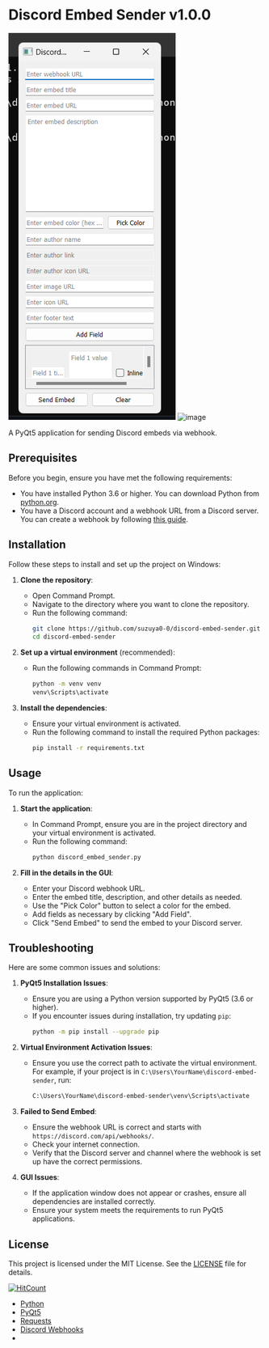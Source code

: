 # Discord Embed Sender v1.0.0

![Screenshot](/screenshot.png)
![image](https://github.com/user-attachments/assets/35db0e35-f757-4e72-8ff9-8a64dbbd6b3a)


A PyQt5 application for sending Discord embeds via webhook.

## Prerequisites

Before you begin, ensure you have met the following requirements:

- You have installed Python 3.6 or higher. You can download Python from [python.org](https://www.python.org/downloads/).
- You have a Discord account and a webhook URL from a Discord server. You can create a webhook by following [this guide](https://support.discord.com/hc/en-us/articles/228383668-Intro-to-Webhooks).

## Installation

Follow these steps to install and set up the project on Windows:

1. **Clone the repository**:
    - Open Command Prompt.
    - Navigate to the directory where you want to clone the repository.
    - Run the following command:
      ```sh
      git clone https://github.com/suzuya0-0/discord-embed-sender.git
      cd discord-embed-sender
      ```

2. **Set up a virtual environment** (recommended):
    - Run the following commands in Command Prompt:
      ```sh
      python -m venv venv
      venv\Scripts\activate
      ```

3. **Install the dependencies**:
    - Ensure your virtual environment is activated.
    - Run the following command to install the required Python packages:
      ```sh
      pip install -r requirements.txt
      ```

## Usage

To run the application:

1. **Start the application**:
    - In Command Prompt, ensure you are in the project directory and your virtual environment is activated.
    - Run the following command:
      ```sh
      python discord_embed_sender.py
      ```

2. **Fill in the details in the GUI**:
    - Enter your Discord webhook URL.
    - Enter the embed title, description, and other details as needed.
    - Use the "Pick Color" button to select a color for the embed.
    - Add fields as necessary by clicking "Add Field".
    - Click "Send Embed" to send the embed to your Discord server.






## Troubleshooting

Here are some common issues and solutions:

1. **PyQt5 Installation Issues**:
    - Ensure you are using a Python version supported by PyQt5 (3.6 or higher).
    - If you encounter issues during installation, try updating `pip`:
      ```sh
      python -m pip install --upgrade pip
      ```

2. **Virtual Environment Activation Issues**:
    - Ensure you use the correct path to activate the virtual environment. For example, if your project is in `C:\Users\YourName\discord-embed-sender`, run:
      ```sh
      C:\Users\YourName\discord-embed-sender\venv\Scripts\activate
      ```

3. **Failed to Send Embed**:
    - Ensure the webhook URL is correct and starts with `https://discord.com/api/webhooks/`.
    - Check your internet connection.
    - Verify that the Discord server and channel where the webhook is set up have the correct permissions.

4. **GUI Issues**:
    - If the application window does not appear or crashes, ensure all dependencies are installed correctly.
    - Ensure your system meets the requirements to run PyQt5 applications.


## License

This project is licensed under the MIT License. See the [LICENSE](LICENSE) file for details.

  [![HitCount](https://hits.dwyl.com/domlf/discord-embed-sender.svg?style=flat-square&show=unique)](http://hits.dwyl.com/domlf/discord-embed-sender)
  

- [Python](https://www.python.org/)
- [PyQt5](https://pypi.org/project/PyQt5/)
- [Requests](https://pypi.org/project/requests/)
- [Discord Webhooks](https://support.discord.com/hc/en-us/articles/228383668-Intro-to-Webhooks)
- 

